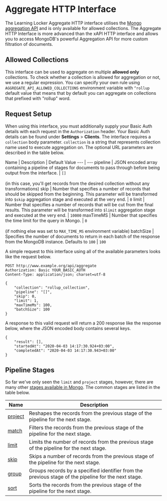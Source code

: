 ---
---

# Aggregate HTTP Interface

The Learning Locker Aggregate HTTP interface utilises the [Mongo aggregation API](https://docs.mongodb.com/manual/aggregation/) and is only available for allowed collections. 
The Aggregate HTTP Interface is more advanced than the xAPI HTTP interface and allows you to access MongoDB's powerful Aggregation API for more custom filtration of documents.

## Allowed Collections

This interface can be used to aggregate on multiple **allowed only** collections. To check whether a collection is allowed for aggregation or not, we use a regular expression. You can specify your own rule using `AGGREGATE_API_ALLOWED_COLLECTIONS` environment variable with `^rollup` default value that means that by default you can aggregate on collections that prefixed with "rollup" word.

## Request Setup

When using this interface, you must additionally supply your Basic Auth details with each request in the `Authorization` header.
Your Basic Auth details can be found under **Settings** > **Clients**. The interface requires a `collection` body parameter. `collection` is a string that represents collection name used to execute aggregation on. The optional URL parameters are described in the table below.

Name | Description | Default Value
--- | ---
pipeline | JSON encoded array containing a pipeline of stages for documents to pass through before being output from the interface. | `[]`<br/><br/>(in this case, you'll get records from the desired collection without any transformations)
skip | Number that specifies a number of records that should be skipped from the beginning. This parameter will be transformed into `$skip` aggregation stage and executed at the very end. | `0`
limit | Number that specifies a number of records that will be cut from the final results. This parameter will be transformed into `$limit` aggregation stage and executed at the very end. | `10000`
maxTimeMS | Number that specifies the time limit for the query in Mongo. | `0`<br/><br/>(if nothing else was set to `MAX_TIME_MS` environment variable)
batchSize | Specifies the number of documents to return in each batch of the response from the MongoDB instance. Defaults to `100` | `100`

A simple request to this interface using all of the available parameters looks like the request below. 

```http
POST http://www.example.org/api/aggregate
Authorization: Basic YOUR_BASIC_AUTH
Content-Type: application/json; charset=utf-8

{
    "collection": "rollup_collection",
    "pipeline": "[]",
    "skip": 0,
    "limit": 1,
    "maxTimeMs": 100,
    "batchSize": 100
}

```
A response to this valid request will return a 200 response like the response below, where the JSON encoded body contains several keys.

```http
{
    "result": [],
    "startedAt": "2020-04-03 14:17:30.924+03:00",
    "completedAt": "2020-04-03 14:17:30.943+03:00"
}
```

## Pipeline Stages
So far we've only seen the `limit` and `project` stages, however, there are many other [stages available in Mongo](https://docs.mongodb.com/manual/reference/operator/aggregation-pipeline/). The common stages are listed in the table below.

Name | Description
--- | ---
[project](#project-stage) | Reshapes the records from the previous stage of the pipeline for the next stage.
[match](#match-stage) | Filters the records from the previous stage of the pipeline for the next stage.
[limit](#limit-stage) | Limits the number of records from the previous stage of the pipeline for the next stage.
[skip](#skip-stage) | Skips a number of records from the previous stage of the pipeline for the next stage.
[group](#group-stage) | Groups records by a specified identifier from the previous stage of the pipeline for the next stage.
[sort](#sort-stage) | Sorts the records from the previous stage of the pipeline for the next stage.

